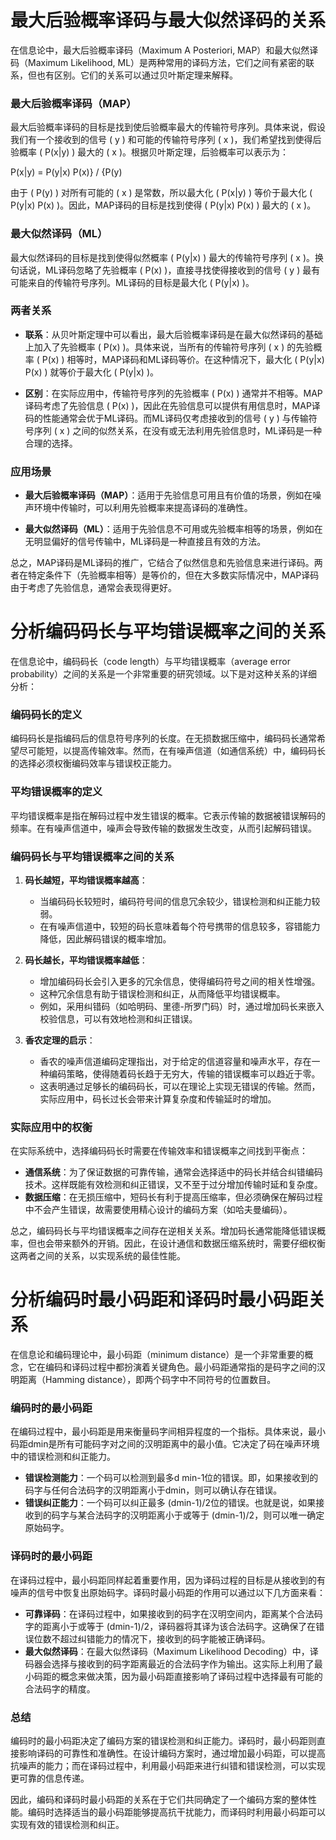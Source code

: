 # 最大后验概率译码与最大似然译码的关系

在信息论中，最大后验概率译码（Maximum A Posteriori, MAP）和最大似然译码（Maximum Likelihood, ML）是两种常用的译码方法，它们之间有紧密的联系，但也有区别。它们的关系可以通过贝叶斯定理来解释。

### 最大后验概率译码（MAP）

最大后验概率译码的目标是找到使后验概率最大的传输符号序列。具体来说，假设我们有一个接收到的信号 \( y \) 和可能的传输符号序列 \( x \)，我们希望找到使得后验概率 \( P(x|y) \) 最大的 \( x \)。根据贝叶斯定理，后验概率可以表示为：

P(x|y) = P(y|x) P(x)} / {P(y)

由于 \( P(y) \) 对所有可能的 \( x \) 是常数，所以最大化 \( P(x|y) \) 等价于最大化 \( P(y|x) P(x) \)。因此，MAP译码的目标是找到使得 \( P(y|x) P(x) \) 最大的 \( x \)。

### 最大似然译码（ML）

最大似然译码的目标是找到使得似然概率 \( P(y|x) \) 最大的传输符号序列 \( x \)。换句话说，ML译码忽略了先验概率 \( P(x) \)，直接寻找使得接收到的信号 \( y \) 最有可能来自的传输符号序列。ML译码的目标是最大化 \( P(y|x) \)。

### 两者关系

- **联系**：从贝叶斯定理中可以看出，最大后验概率译码是在最大似然译码的基础上加入了先验概率 \( P(x) \)。具体来说，当所有的传输符号序列 \( x \) 的先验概率 \( P(x) \) 相等时，MAP译码和ML译码等价。在这种情况下，最大化 \( P(y|x) P(x) \) 就等价于最大化 \( P(y|x) \)。

- **区别**：在实际应用中，传输符号序列的先验概率 \( P(x) \) 通常并不相等。MAP译码考虑了先验信息 \( P(x) \)，因此在先验信息可以提供有用信息时，MAP译码的性能通常会优于ML译码。而ML译码仅考虑接收到的信号 \( y \) 与传输符号序列 \( x \) 之间的似然关系，在没有或无法利用先验信息时，ML译码是一种合理的选择。

### 应用场景

- **最大后验概率译码（MAP）**：适用于先验信息可用且有价值的场景，例如在噪声环境中传输时，可以利用先验概率来提高译码的准确性。
  
- **最大似然译码（ML）**：适用于先验信息不可用或先验概率相等的场景，例如在无明显偏好的信号传输中，ML译码是一种直接且有效的方法。

总之，MAP译码是ML译码的推广，它结合了似然信息和先验信息来进行译码。两者在特定条件下（先验概率相等）是等价的，但在大多数实际情况中，MAP译码由于考虑了先验信息，通常会表现得更好。

# 分析编码码长与平均错误概率之间的关系

在信息论中，编码码长（code length）与平均错误概率（average error probability）之间的关系是一个非常重要的研究领域。以下是对这种关系的详细分析：

### 编码码长的定义

编码码长是指编码后的信息符号序列的长度。在无损数据压缩中，编码码长通常希望尽可能短，以提高传输效率。然而，在有噪声信道（如通信系统）中，编码码长的选择必须权衡编码效率与错误校正能力。

### 平均错误概率的定义

平均错误概率是指在解码过程中发生错误的概率。它表示传输的数据被错误解码的频率。在有噪声信道中，噪声会导致传输的数据发生改变，从而引起解码错误。

### 编码码长与平均错误概率之间的关系

1. **码长越短，平均错误概率越高**：
   - 当编码码长较短时，编码符号间的信息冗余较少，错误检测和纠正能力较弱。
   - 在有噪声信道中，较短的码长意味着每个符号携带的信息较多，容错能力降低，因此解码错误的概率增加。

2. **码长越长，平均错误概率越低**：
   - 增加编码码长会引入更多的冗余信息，使得编码符号之间的相关性增强。
   - 这种冗余信息有助于错误检测和纠正，从而降低平均错误概率。
   - 例如，采用纠错码（如哈明码、里德-所罗门码）时，通过增加码长来嵌入校验信息，可以有效地检测和纠正错误。

3. **香农定理的启示**：
   - 香农的噪声信道编码定理指出，对于给定的信道容量和噪声水平，存在一种编码策略，使得随着码长趋于无穷大，传输的错误概率可以趋近于零。
   - 这表明通过足够长的编码码长，可以在理论上实现无错误的传输。然而，实际应用中，码长过长会带来计算复杂度和传输延时的增加。

### 实际应用中的权衡

在实际系统中，选择编码码长时需要在传输效率和错误概率之间找到平衡点：

- **通信系统**：为了保证数据的可靠传输，通常会选择适中的码长并结合纠错编码技术。这样既能有效检测和纠正错误，又不至于过分增加传输时延和复杂度。
- **数据压缩**：在无损压缩中，短码长有利于提高压缩率，但必须确保在解码过程中不会产生错误，故需要使用精心设计的编码方案（如哈夫曼编码）。

总之，编码码长与平均错误概率之间存在逆相关关系。增加码长通常能降低错误概率，但也会带来额外的开销。因此，在设计通信和数据压缩系统时，需要仔细权衡这两者之间的关系，以实现系统的最佳性能。

# 分析编码时最小码距和译码时最小码距关系

在信息论和编码理论中，最小码距（minimum distance）是一个非常重要的概念，它在编码和译码过程中都扮演着关键角色。最小码距通常指的是码字之间的汉明距离（Hamming distance），即两个码字中不同符号的位置数目。

### 编码时的最小码距
在编码过程中，最小码距是用来衡量码字间相异程度的一个指标。具体来说，最小码距dmin是所有可能码字对之间的汉明距离中的最小值。它决定了码在噪声环境中的错误检测和纠正能力。

- **错误检测能力**：一个码可以检测到最多d min-1位的错误。即，如果接收到的码字与任何合法码字的汉明距离小于dmin，则可以确认存在错误。
- **错误纠正能力**：一个码可以纠正最多 (dmin-1)/2位的错误。也就是说，如果接收到的码字与某合法码字的汉明距离小于或等于 (dmin-1)/2，则可以唯一确定原始码字。

### 译码时的最小码距
在译码过程中，最小码距同样起着重要作用，因为译码过程的目标是从接收到的有噪声的信号中恢复出原始码字。译码时最小码距的作用可以通过以下几方面来看：

- **可靠译码**：在译码过程中，如果接收到的码字在汉明空间内，距离某个合法码字的距离小于或等于  (dmin-1)/2，译码器将其译为该合法码字。这确保了在错误位数不超过纠错能力的情况下，接收到的码字能被正确译码。
- **最大似然译码**：在最大似然译码（Maximum Likelihood Decoding）中，译码器会选择与接收到的码字距离最近的合法码字作为输出。这实际上利用了最小码距的概念来做决策，因为最小码距直接影响了译码过程中选择最有可能的合法码字的精度。

### 总结
编码时的最小码距决定了编码方案的错误检测和纠正能力。译码时，最小码距则直接影响译码的可靠性和准确性。在设计编码方案时，通过增加最小码距，可以提高抗噪声的能力；而在译码过程中，利用最小码距来进行纠错和错误检测，可以实现更可靠的信息传递。

因此，编码和译码时最小码距的关系在于它们共同确定了一个编码方案的整体性能。编码时选择适当的最小码距能够提高抗干扰能力，而译码时利用最小码距可以实现有效的错误检测和纠正。
